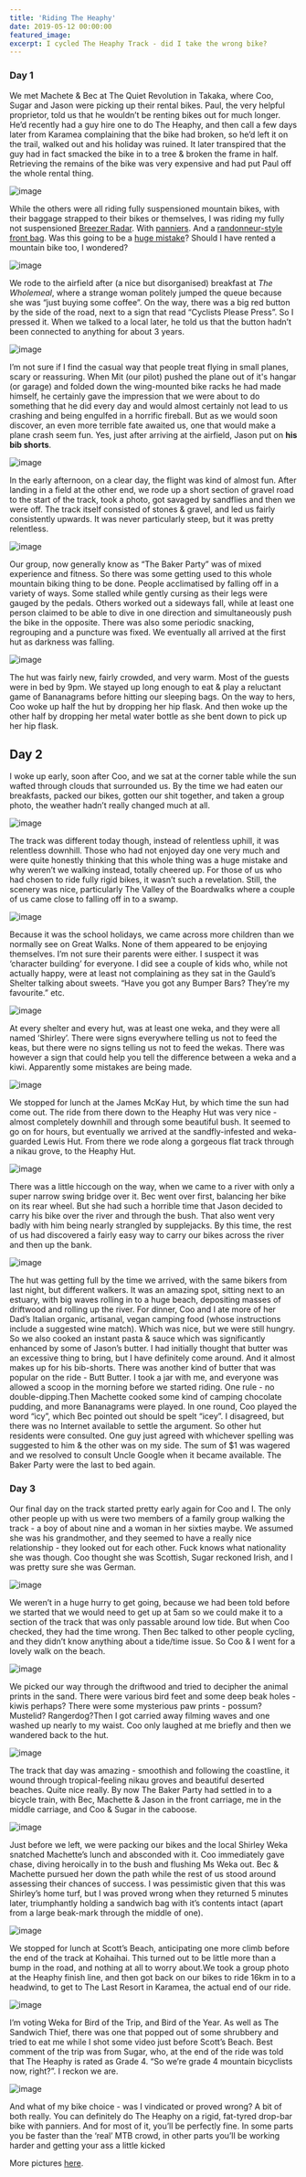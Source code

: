 ```yaml
---
title: 'Riding The Heaphy'
date: 2019-05-12 00:00:00
featured_image: 
excerpt: I cycled The Heaphy Track - did I take the wrong bike?
---
```


### Day 1

We met Machete & Bec at The Quiet Revolution in Takaka, where Coo, Sugar and Jason were picking up their rental bikes. Paul, the very helpful proprietor, told us that he wouldn’t be renting bikes out for much longer. He’d recently had a guy hire one to do The Heaphy, and then call a few days later from Karamea complaining that the bike had broken, so he’d left it on the trail, walked out and his holiday was ruined. It later transpired that the guy had in fact smacked the bike in to a tree & broken the frame in half. Retrieving the remains of the bike was very expensive and had put Paul off the whole rental thing.

![image](https://res.cloudinary.com/dlxlsbn7d/image/upload/v1645145718/Auckland%20Bike%20Slob/blog%20photos/the-heaphy-2018-15_agfnr3.jpg)

While the others were all riding fully suspensioned mountain bikes, with their baggage strapped to their bikes or themselves, I was riding my fully not suspensioned [Breezer Radar](http://archive.breezerbikes.com/2017/Breezer/radar-pro). With [panniers](https://berthoudcycles.fr/en/987-panniers-gb367-black-pair.html). And a [randonneur-style front bag](https://restrap.co.uk/products/rando-bag-large). Was this going to be a [huge mistake](https://youtu.be/qVWIh6n22Qo)? Should I have rented a mountain bike too, I wondered?

![image](https://res.cloudinary.com/dlxlsbn7d/image/upload/v1645145707/Auckland%20Bike%20Slob/blog%20photos/the-heaphy-2018-2_p3oz7x.jpg)

We rode to the airfield after (a nice but disorganised) breakfast at *The Wholemeal*, where a strange woman politely jumped the queue because she was “just buying some coffee”. On the way, there was a big red button by the side of the road, next to a sign that read “Cyclists Please Press”. So I pressed it. When we talked to a local later, he told us that the button hadn’t been connected to anything for about 3 years.

![image](https://res.cloudinary.com/dlxlsbn7d/image/upload/v1645145710/Auckland%20Bike%20Slob/blog%20photos/the-heaphy-2018-4_lkcakl.jpg)

I’m not sure if I find the casual way that people treat flying in small planes, scary or reassuring. When Mit (our pilot) pushed the plane out of it's hangar (or garage) and folded down the wing-mounted bike racks he had made himself, he certainly gave the impression that we were about to do something that he did every day and would almost certainly not lead to us crashing and being engulfed in a horrific fireball. But as we would soon discover, an even more terrible fate awaited us, one that would make a plane crash seem fun. Yes, just after arriving at the airfield, Jason put on **his bib shorts**. 

![image](https://res.cloudinary.com/dlxlsbn7d/image/upload/v1645145708/Auckland%20Bike%20Slob/blog%20photos/the-heaphy-2018-6_q25zqv.jpg)

In the early afternoon, on a clear day, the flight was kind of almost fun. After landing in a field at the other end, we rode up a short section of gravel road to the start of the track, took a photo, got savaged by sandflies and then we were off. The track itself consisted of stones & gravel, and led us fairly consistently upwards. It was never particularly steep, but it was pretty relentless. 

![image](https://res.cloudinary.com/dlxlsbn7d/image/upload/v1645145703/Auckland%20Bike%20Slob/blog%20photos/the-heaphy-2018-7_k4ukiy.jpg)

Our group, now generally know as “The Baker Party” was of mixed experience and fitness. So there was some getting used to this whole mountain biking thing to be done. People acclimatised by falling off in a variety of ways. Some stalled while gently cursing as their legs were gauged by the pedals. Others worked out a sideways fall, while at least one person claimed to be able to dive in one direction and simultaneously push the bike in the opposite. There was also some periodic snacking, regrouping and a puncture was fixed. We eventually all arrived at the first hut as darkness was falling.

![image](https://res.cloudinary.com/dlxlsbn7d/image/upload/v1645145715/Auckland%20Bike%20Slob/blog%20photos/the-heaphy-2018-11_ux540b.jpg)

The hut was fairly new, fairly crowded, and very warm. Most of the guests were in bed by 9pm. We stayed up long enough to eat & play a reluctant game of Bananagrams before hitting our sleeping bags. On the way to hers, Coo woke up half the hut by dropping her hip flask. And then woke up the other half by dropping her metal water bottle as she bent down to pick up her hip flask.


## Day 2

I woke up early, soon after Coo, and we sat at the corner table while the sun wafted through clouds that surrounded us. By the time we had eaten our breakfasts, packed our bikes, gotten our shit together, and taken a group photo, the weather hadn’t really changed much at all. 

![image](https://res.cloudinary.com/dlxlsbn7d/image/upload/v1645145720/Auckland%20Bike%20Slob/blog%20photos/the-heaphy-2018-14_xp33pu.jpg)

The track was different today though, instead of relentless uphill, it was relentless downhill. Those who had not enjoyed day one very much and were quite honestly thinking that this whole thing was a huge mistake and why weren’t we walking instead, totally cheered up. For those of us who had chosen to ride fully rigid bikes, it wasn’t such a revelation. Still, the scenery was nice, particularly The Valley of the Boardwalks where a couple of us came close to falling off in to a swamp.

![image](https://res.cloudinary.com/dlxlsbn7d/image/upload/v1645145719/Auckland%20Bike%20Slob/blog%20photos/the-heaphy-2018-16_cyey75.jpg)

Because it was the school holidays, we came across more children than we normally see on Great Walks. None of them appeared to be enjoying themselves. I’m not sure their parents were either. I suspect it was ‘character building’ for everyone. I did see a couple of kids who, while not actually happy, were at least not complaining as they sat in the Gauld’s Shelter talking about sweets. “Have you got any Bumper Bars? They’re my favourite.” etc.

![image](https://res.cloudinary.com/dlxlsbn7d/image/upload/v1645145727/Auckland%20Bike%20Slob/blog%20photos/the-heaphy-2018-19_y48evy.jpg)

At every shelter and every hut, was at least one weka, and they were all named ‘Shirley’. There were signs everywhere telling us not to feed the keas, but there were no signs telling us not to feed the wekas. There was however a sign that could help you tell the difference between a weka and a kiwi. Apparently some mistakes are being made.

![image](https://res.cloudinary.com/dlxlsbn7d/image/upload/v1645145733/Auckland%20Bike%20Slob/blog%20photos/the-heaphy-2018-24_pj65um.jpg)

We stopped for lunch at the James McKay Hut, by which time the sun had come out. The ride from there down to the Heaphy Hut was very nice - almost completely downhill and through some beautiful bush. It seemed to go on for hours, but eventually we arrived at the sandfly-infested and weka-guarded Lewis Hut. From there we rode along a gorgeous flat track through a nikau grove, to the Heaphy Hut.

![image](https://res.cloudinary.com/dlxlsbn7d/image/upload/v1645145731/Auckland%20Bike%20Slob/blog%20photos/the-heaphy-2018-25_lo22ca.jpg)

There was a little hiccough on the way, when we came to a river with only a super narrow swing bridge over it. Bec went over first, balancing her bike on its rear wheel. But she had such a horrible time that Jason decided to carry his bike over the river and through the bush. That also went very badly with him being nearly strangled by supplejacks. By this time, the rest of us had discovered a fairly easy way to carry our bikes across the river and then up the bank.

![image](https://res.cloudinary.com/dlxlsbn7d/image/upload/v1645145733/Auckland%20Bike%20Slob/blog%20photos/the-heaphy-2018-27_nkvh0a.jpg)

The hut was getting full by the time we arrived, with the same bikers from last night, but different walkers. It was an amazing spot, sitting next to an estuary, with big waves rolling in to a huge beach, depositing masses of driftwood and rolling up the river. For dinner, Coo and I ate more of her Dad’s Italian organic, artisanal, vegan camping food (whose instructions include a suggested wine match). Which was nice, but we were still hungry. So we also cooked an instant pasta & sauce  which was significantly enhanced by some of Jason’s butter. I had initially thought that butter was an excessive thing to bring, but I have definitely come around. And it almost makes up for his bib-shorts. There was another kind of butter that was popular on the ride - Butt Butter. I took a jar with me, and everyone was allowed a scoop in the morning before we started riding. One rule - no double-dipping.Then Machette cooked some kind of camping chocolate pudding, and more Bananagrams were played. In one round, Coo played the word “icy”, which Bec pointed out should be spelt “icey”. I disagreed, but there was no Internet available to settle the argument. So other hut residents were consulted. One guy just agreed with whichever spelling was suggested to him & the other was on my side. The sum of $1 was wagered and we resolved to consult Uncle Google when it became available. The Baker Party were the last to bed again.


### Day 3

Our final day on the track started pretty early again for Coo and I. The only other people up with us were two members of a family group walking the track - a boy of about nine and a woman in her sixties maybe. We assumed she was his grandmother, and they seemed to have a really nice relationship - they looked out for each other. Fuck knows what nationality she was though. Coo thought she was Scottish, Sugar reckoned Irish, and I was pretty sure she was German.

![image](https://res.cloudinary.com/dlxlsbn7d/image/upload/v1645145735/Auckland%20Bike%20Slob/blog%20photos/the-heaphy-2018-29_hft6r2.jpg)

We weren’t in a huge hurry to get going, because we had been told before we started that we would need to get up at 5am so we could make it to a section of the track that was only passable around low tide. But when Coo checked, they had the time wrong. Then Bec talked to other people cycling, and they didn’t know anything about a tide/time issue. So Coo & I went for a lovely walk on the beach.

![image](https://res.cloudinary.com/dlxlsbn7d/image/upload/v1645145738/Auckland%20Bike%20Slob/blog%20photos/the-heaphy-2018-31_dgsz1v.jpg)

We picked our way through the driftwood and tried to decipher the animal prints in the sand. There were various bird feet and some deep beak holes - kiwis perhaps? There were some mysterious paw prints - possum? Mustelid? Rangerdog?Then I got carried away filming waves and one washed up nearly to my waist. Coo only laughed at me briefly and then we wandered back to the hut. 

![image](https://res.cloudinary.com/dlxlsbn7d/image/upload/v1645145743/Auckland%20Bike%20Slob/blog%20photos/the-heaphy-2018-33_usmlnt.jpg)

The track that day was amazing - smoothish and following the coastline, it wound through tropical-feeling nikau groves and beautiful deserted beaches. Quite nice really. By now The Baker Party had settled in to a bicycle train, with Bec, Machette & Jason in the front carriage, me in the middle carriage, and Coo & Sugar in the caboose.

![image](https://res.cloudinary.com/dlxlsbn7d/image/upload/v1645145736/Auckland%20Bike%20Slob/blog%20photos/the-heaphy-2018-28_vfs3vr.jpg)

Just before we left, we were packing our bikes and the local Shirley Weka snatched Machette’s lunch and absconded with it. Coo immediately gave chase, diving heroically in to the bush and flushing Ms Weka out. Bec & Machette pursued her down the path while the rest of us stood around assessing their chances of success. I was pessimistic given that this was Shirley’s home turf, but I was proved wrong when they returned 5 minutes later, triumphantly holding a sandwich bag with it’s contents intact (apart from a large beak-mark through the middle of one). 

![image](https://res.cloudinary.com/dlxlsbn7d/image/upload/v1645145739/Auckland%20Bike%20Slob/blog%20photos/the-heaphy-2018-35_h4oq0d.jpg)

We stopped for lunch at Scott’s Beach, anticipating one more climb before the end of the track at Kohaihai. This turned out to be little more than a bump in the road, and nothing at all to worry about.We took a group photo at the Heaphy finish line, and then got back on our bikes to ride 16km in to a headwind, to get to The Last Resort in Karamea, the actual end of our ride.

![image](https://res.cloudinary.com/dlxlsbn7d/image/upload/v1645145745/Auckland%20Bike%20Slob/blog%20photos/the-heaphy-2018-36_wdfxvn.jpg)

I’m voting Weka for Bird of the Trip, and Bird of the Year. As well as The Sandwich Thief, there was one that popped out of some shrubbery and tried to eat me while I shot some video just before Scott’s Beach. Best comment of the trip was from Sugar, who, at the end of the ride was told that The Heaphy is rated as Grade 4. “So we’re grade 4 mountain bicyclists now, right?”. I reckon we are.

![image](https://res.cloudinary.com/dlxlsbn7d/image/upload/v1645145742/Auckland%20Bike%20Slob/blog%20photos/the-heaphy-2018-37_khwqqi.jpg)

And what of my bike choice - was I vindicated or proved wrong? A bit of both really. You can definitely do The Heaphy on a rigid, fat-tyred drop-bar bike with panniers. And for most of it, you’ll be perfectly fine. In some parts you be faster than the ‘real’ MTB crowd, in other parts you’ll be working harder and getting your ass a little kicked

More pictures [here](https://flic.kr/s/aHsmvuJxw7).